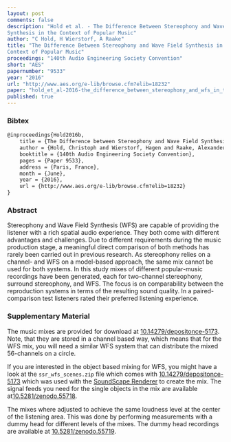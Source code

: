 ```yaml
---
layout: post
comments: false
description: "Hold et al. - The Difference Between Stereophony and Wave Field
Synthesis in the Context of Popular Music"
author: "C Hold, H Wierstorf, A Raake"
title: "The Difference Between Stereophony and Wave Field Synthesis in the
Context of Popular Music"
proceedings: "140th Audio Engineering Society Convention"
short: "AES"
papernumber: "9533"
year: "2016"
url: "http://www.aes.org/e-lib/browse.cfm?elib=18232"
paper: "hold_et_al-2016-the_difference_between_stereophony_and_wfs_in_the_context_of_pop.pdf"
published: true
---
```


### Bibtex

```latex
@inproceedings{Hold2016b,
  	title = {The Difference between Stereophony and Wave Field Synthesis in the Context of Popular Music},
    author = {Hold, Christoph and Wierstorf, Hagen and Raake, Alexander},
    booktitle = {140th Audio Engineering Society Convention},
    pages = {Paper 9533},
    address = {Paris, France},
    month = {June},
    year = {2016},
    url = {http://www.aes.org/e-lib/browse.cfm?elib=18232}
}
```

### Abstract

Stereophony and Wave Field Synthesis (WFS) are capable of providing the listener
with a rich spatial audio experience. They both come with different advantages
and challenges. Due to different requirements during the music production stage,
a meaningful direct comparison of both methods has rarely been carried out in
previous research. As stereophony relies on a channel- and WFS on a model-based
approach, the same mix cannot be used for both systems. In this study mixes of
different popular-music recordings have been generated, each for two-channel
stereophony, surround stereophony, and WFS. The focus is on comparability
between the reproduction systems in terms of the resulting sound quality. In a
paired-comparison test listeners rated their preferred listening experience.

### Supplementary Material

The music mixes are provided for download at
[10.14279/depositonce-5173](http://dx.doi.org/10.14279/depositonce-5173). Note,
that they are stored in a channel based way, which means that for the WFS mix,
you will need a similar WFS system that can distribute the mixed 56-channels on
a circle.

If you are interested in the object based mixing for WFS, you might have a look
at the `ssr_wfs_scenes.zip` file which comes with
[10.14279/depositonce-5173](http://dx.doi.org/10.14279/depositonce-5173) which
was used with the [SoundScape Renderer](http://spatialaudio.net/ssr/) to create
the mix. The signal feeds you need for the single objects in the mix are
available at[10.5281/zenodo.55718](http://dx.doi.org/10.5281/zenodo.55718).

The mixes where adjusted to achieve the same loudness level at the center of the
listening area. This was done by performing measurements with a dummy head for
different levels of the mixes. The dummy head recordings are available at
[10.5281/zenodo.55719](http://dx.doi.org/10.5281/zenodo.55719).
